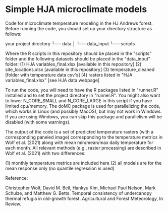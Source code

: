 # Simple HJA microclimate models

Code for microclimate temperature modeling in the HJ Andrews forest. Before running the code, you should set up your directory structure as follows:

your project directory
└── data
│    └── data\_input
└── scripts

Where the R scripts in this repository should be placed in the "scripts" folder and the following datasets should be placed in the "data_input" folder:
(1) HJA variables\_final.xlsx [available in this repository]
(2) site\_locations.xlsx [available in this repository]
(3) temperature\_cleaned [folder with temperature data csv's]
(4) rasters listed in "HJA variables\_final.xlsx" [see HJA data webpage]

To run the code, you will need to have the R packages listed in "runner.R" installed and to set the project directory in "runner.R". You might also want to lower N\_CORE\_SMALL and N\_CORE\_LARGE in this script if you have limited cpu/memory. The doMC package is used for parallelizing the code, which works in Linux (and possibly MacOS), but may not work in Windows. If you are using Windows, you can skip this package and parallelism will be  disabled (with some warnings).

The output of the code is a set of predicted temperature rasters (with a corresponding paneled image) corresponding to the temperature metrics in Wolf et al. (2021) along with mean min/mean/max daily temperature for each month. All relevant methods (e.g., raster processing) are described in Wolf et al. (2021) with two differences:

(1) monthly temperature metrics are included here
(2) all models are for the mean response only (no quantile regression is used)

Reference:

Christopher Wolf, David M. Bell, Hankyu Kim, Michael Paul Nelson, Mark Schulze, and Matthew G. Betts. Temporal consistency of undercanopy thermal refugia in old-growth forest. Agricultural and Forest Meteorology, In Review.

